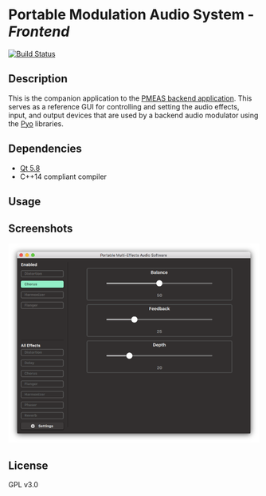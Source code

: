 # Portable Modulation Audio System - *Frontend*

[![Build Status](https://travis-ci.org/pmeas/pmeas-frontend.svg?branch=dev)](https://travis-ci.org/pmeas/pmeas-frontend)

## Description
This is the companion application to the [PMEAS backend application](https://github.com/pmeas/pmeas-backend). This serves as a reference GUI for controlling and setting the audio effects, input, and output devices that are used by a backend audio modulator using the [Pyo](http://ajaxsoundstudio.com/software/pyo/) libraries.

## Dependencies

* [Qt 5.8](https://www.qt.io/qt5-8/)
* C++14 compliant compiler

## Usage

## Screenshots
![Mainview](/screenies/mainview.png "Main View Screenshot")

## License
  GPL v3.0
